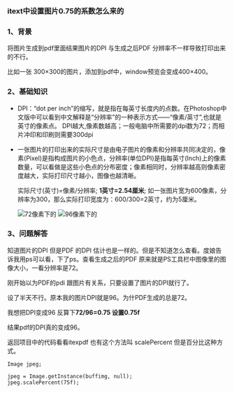 ### itext中设置图片0.75的系数怎么来的

### 1、背景

将图片生成到pdf里面结果图片的DPI 与生成之后PDF 分辨率不一样导致打印出来的不行。

比如一张 300×300的图片，添加到pdf中，window预览会变成400×400。

### 2、基础知识

+ DPI：“dot per inch”的缩写，就是指在每英寸长度内的点数。在Photoshop中文版中可以看到中文解释是“分辨率”的一种表示方式——“像素/英寸”,也就是英寸的像素点。 DPI越大,像素数越高；一般电脑中所需要的dpi数为72；而相片冲印和印刷则需要300dpi

+ 一张图片的打印出来的实际尺寸是由电子图片的像素和分辨率共同决定的，像素(Pixel)是指构成图片的小色点，分辨率(单位DPI)是指每英寸(Inch)上的像素数量，可以看做是这些小色点的分布密度；像素相同时，分辨率越高则像素密度越大，实际打印尺寸越小，图像也越清晰。

  实际尺寸(英寸)=像素/分辨率; **1英寸=2.54厘米**; 如一张图片宽为600像素，分辨率为300，那么实际打印宽度为：600/300=2英寸，约为5厘米。

  ![72像素下的](https://cdn.jsdelivr.net/gh/chen-xing/figure_bed_02/cdn/20210317212052018.png)
  ![96像素下的](https://cdn.jsdelivr.net/gh/chen-xing/figure_bed_02/cdn/20210317212139433.png)

### 3、问题解答

知道图片的DPI 但是PDF 的DPI 估计也是一样的。但是不知道怎么查看。度娘告诉我用ps可以看，下了ps。查看生成之后的PDF 原来就是PS工具栏中图像里的图像大小，一看分辨率是72。

刚开始以为PDF的pdi 跟图片有关系，只要设置了图片的DPI就行了。

设了半天不行。原本我的图片DPI就是96。为什PDF生成的总是72。



我想把DPI变成96 反算下**72/96=0.75 设置0.75f**

结果pdf的DPI真的变成96。

返回项目中的代码看看itexpdf 也有这个方法叫 scalePercent 但是百分比这种方式。

```
Image jpeg;

jpeg = Image.getInstance(buffimg, null);
jpeg.scalePercent(75f);
```